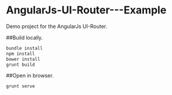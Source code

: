 AngularJs-UI-Router---Example
=============================

Demo project for the AngularJs UI-Router.

##Build locally.

```bash
bundle install
npm install
bower install
grunt build
```

##Open in browser.

```bash
grunt serve
```
